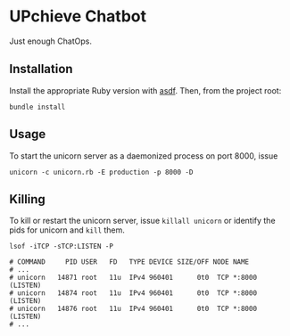 UPchieve Chatbot
================

Just enough ChatOps.

Installation
------------

Install the appropriate Ruby version with [asdf][]. Then, from the project root:

```shell-script
bundle install
```

[asdf]: https://asdf-vm.com/

Usage
-----

To start the unicorn server as a daemonized process on port 8000, issue

```shell-script
unicorn -c unicorn.rb -E production -p 8000 -D
```

Killing
-------

To kill or restart the unicorn server, issue `killall unicorn` or identify the pids for unicorn and `kill` them.

```shell-script
lsof -iTCP -sTCP:LISTEN -P

# COMMAND     PID USER   FD   TYPE DEVICE SIZE/OFF NODE NAME
# ...
# unicorn   14871 root   11u  IPv4 960401      0t0  TCP *:8000 (LISTEN)
# unicorn   14874 root   11u  IPv4 960401      0t0  TCP *:8000 (LISTEN)
# unicorn   14876 root   11u  IPv4 960401      0t0  TCP *:8000 (LISTEN)
# ...
```
